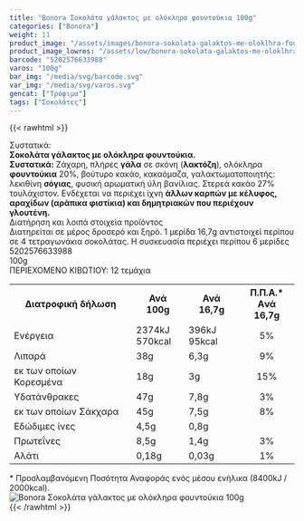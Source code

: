 ```yaml
---
title: "Bonora Σοκολάτα γάλακτος με ολόκληρα φουντούκια 100g"
categories: ["Bonora"]
weight: 11
product_image: "/assets/images/bonora-sokolata-galaktos-me-oloklhra-fountoukia-100g.jpg"
product_image_lowres: "/assets/low/bonora-sokolata-galaktos-me-oloklhra-fountoukia-100g.jpg"
barcode: "5202576633988"
varos: "100g"
bar_img: "/media/svg/barcode.svg"
var_img: "/media/svg/varos.svg"
gencat: ["Τρόφιμα"]
tags: ["Σοκολάτες"]
---
```

{{< rawhtml >}}

<div class="sload119"><div class="product"><div id="sistatika">Συστατικά:</div><div class="alltext"><strong>Σοκολάτα γάλακτος με ολόκληρα φουντούκια.<br>Συστατικά:</strong> Ζάχαρη, πλήρες <strong>γάλα</strong> σε σκόνη (<strong>λακτόζη</strong>), ολόκληρα <strong>φουντούκια</strong> 20%, βούτυρο κακάο, κακαόμαζα, γαλακτωματοποιητής: λεκιθίνη <strong>σόγιας</strong>, φυσική αρωματική ύλη βανίλιας. Στερεά κακάο 27% τουλάχιστον. Ενδέχεται να περιέχει ίχνη <strong>άλλων καρπών με κέλυφος, αραχίδων (αράπικα φιστίκια) και δημητριακών που περιέχουν γλουτένη.</strong></div><div id="loipa">Διατήρηση και λοιπά στοιχεία προϊόντος</div><div class="alltext">Διατηρείται σε μέρος δροσερό και ξηρό. 1 μερίδα 16,7g αντιστοιχεί περίπου σε 4 τετραγωνάκια σοκολάτας. H συσκευασία περιέχει περίπου 6 μερίδες</div><div id="barcode"><div id="barimage1"></div><span id="bartext">5202576633988</span></div><div id="varos"><div id="varosimage1"></div><span id="varostext">100g</span></div><div id="kivotio">ΠΕΡΙΕΧΟΜΕΝΟ ΚΙΒΩΤΙΟΥ: 12 τεμάχια</div><table id="diatable"><tbody><tr><th>Διατροφική δήλωση</th><th>Ανά 100g</th><th>Ανά 16,7g</th><th>Π.Π.Α.*<br>Aνά 16,7g</th></tr><tr><td class="texr2">Ενέργεια</td><td class="texr">2374kJ<br>570kcal</td><td class="texr">396kJ<br>95kcal</td><td class="texr" style="text-align:center">5%</td></tr><tr><td class="texr2">Λιπαρά</td><td class="texr">38g</td><td class="texr">6,3g</td><td class="texr" style="text-align:center">9%</td></tr><tr><td class="gray">εκ των οποίων Κορεσµένα</td><td class="gray2">18g</td><td class="gray2">3g</td><td class="gray2" style="text-align:center">15%</td></tr><tr><td class="texr2">Yδατάνθρακες</td><td class="texr">47g</td><td class="texr">7,8g</td><td class="texr" style="text-align:center">3%</td></tr><tr><td class="gray">εκ των οποίων Σάκχαρα</td><td class="gray2">45g</td><td class="gray2">7,5g</td><td class="gray2" style="text-align:center">8%</td></tr><tr><td class="texr2">Eδώδιμες ίνες</td><td class="texr">4,5g</td><td class="texr">0,8g</td><td class="texr" style="text-align:center">&nbsp;</td></tr><tr><td class="texr2">Πρωτεΐνες</td><td class="texr">8,5g</td><td class="texr">1,4g</td><td class="texr" style="text-align:center">3%</td></tr><tr><td class="texr2">Αλάτι</td><td class="texr">0,18g</td><td class="texr">0,03g</td><td class="texr" style="text-align:center">1%</td></tr></tbody></table><div class="alltext">* Προσλαμβανόμενη Ποσότητα Αναφοράς ενός μέσου ενήλικα (8400kJ / 2000kcal).</div><div class="pimg"><img alt="Bonora Σοκολάτα γάλακτος με ολόκληρα φουντούκια 100g" title="Bonora Σοκολάτα γάλακτος με ολόκληρα φουντούκια 100g" src="/assets/images/bonora-sokolata-galaktos-me-oloklhra-fountoukia-100g.jpg"></div></div></div>
{{< /rawhtml >}}



